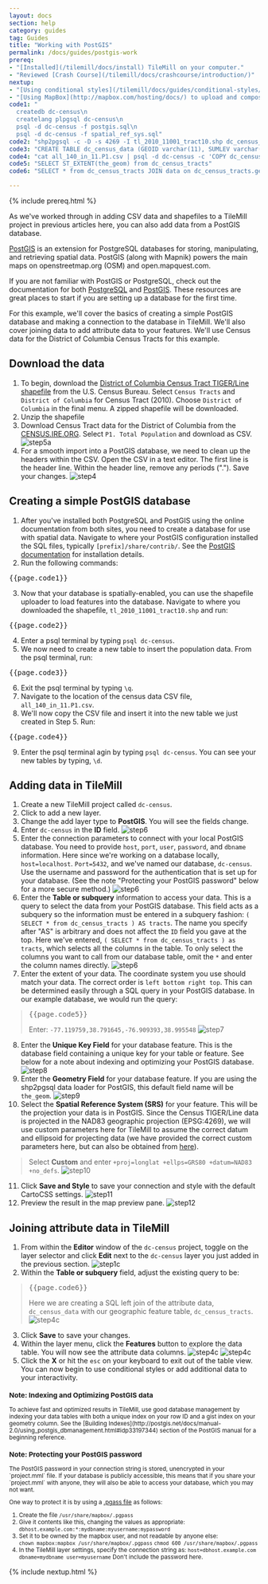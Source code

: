 ```yaml
---
layout: docs
section: help
category: guides
tag: Guides
title: "Working with PostGIS"
permalink: /docs/guides/postgis-work
prereq:
- "[Installed](/tilemill/docs/install) TileMill on your computer."
- "Reviewed [Crash Course](/tilemill/docs/crashcourse/introduction/)"
nextup:
- "[Using conditional styles](/tilemill/docs/guides/conditional-styles/) to control the appearance of points based on data."
- "[Using MapBox](http://mapbox.com/hosting/docs/) to upload and composite your map."
code1: "
  createdb dc-census\n
  createlang plpgsql dc-census\n
  psql -d dc-census -f postgis.sql\n
  psql -d dc-census -f spatial_ref_sys.sql"
code2: "shp2pgsql -c -D -s 4269 -I tl_2010_11001_tract10.shp dc_census_tracts | psql -d dc-census"
code3: "CREATE TABLE dc_census_data (GEOID varchar(11), SUMLEV varchar(3), STATE varchar(2), COUNTY varchar(3), CBSA varchar(5), CSA varchar(3), NECTA integer, CNECTA integer, NAME varchar(30), POP100 integer, HU100 integer, POP1002000 integer, HU1002000 integer, P001001 integer, P0010012000 integer);"
code4: "cat all_140_in_11.P1.csv | psql -d dc-census -c 'COPY dc_census_data FROM STDIN WITH CSV HEADER'"
code5: "SELECT ST_EXTENT(the_geom) from dc_census_tracts"
code6: "SELECT * from dc_census_tracts JOIN data on dc_census_tracts.geoid10 = data.geoid"

---
```


{% include prereq.html %}

As we've worked through in adding CSV data and shapefiles to a TileMill project in previous articles here, you can also add data from a PostGIS database.

[PostGIS](http://postgis.net/) is an extension for PostgreSQL databases for storing, manipulating, and retrieving spatial data. PostGIS (along with Mapnik) powers the main maps on openstreetmap.org (OSM) and open.mapquest.com.

If you are not familiar with PostGIS or PostgreSQL, check out the documentation for both [PostgreSQL](http://www.postgresql.org/) and [PostGIS](http://postgis.net). These resources are great places to start if you are setting up a database for the first time.

For this example, we'll cover the basics of creating a simple PostGIS database and making a connection to the database in TileMill. We'll also cover joining data to add attribute data to your features. We'll use Census data for the District of Columbia Census Tracts for this example.

## Download the data
1. To begin, download the [District of Columbia Census Tract TIGER/Line shapefile](http://www.census.gov/cgi-bin/geo/shapefiles2010/main) from the U.S. Census Bureau. Select `Census Tracts` and `District of Columbia` for Census Tract (2010). Choose `District of Columbia` in the final menu. A zipped shapefile will be downloaded.
2. Unzip the shapefile
3. Download Census Tract data for the District of Columbia from the [CENSUS.IRE.ORG](http://census.ire.org/data/bulkdata.html?state=11&sumlev=140). Select  `P1. Total Population` and download as CSV.
![step5a](/tilemill/assets/pages/postgis-3.png)
4. For a smooth import into a PostGIS database, we need to clean up the headers within the CSV. Open the CSV in a text editor. The first line is the header line. Within the header line, remove any periods ("."). Save your changes.
![step4](/tilemill/assets/pages/postgis-4.png)

## Creating a simple PostGIS database

1. After you've installed both PostgreSQL and PostGIS using the online documentation from both sites, you need to create a database for use with spatial data. Navigate to where your PostGIS configuration installed the SQL files, typically `[prefix]/share/contrib/`. See the [PostGIS documentation](http://postgis.net/documentation) for installation details.
2. Run the following commands:
<pre>{{page.code1}}</pre>
3. Now that your database is spatially-enabled, you can use the shapefile uploader to load features into the database. Navigate to where you downloaded the shapefile, `tl_2010_11001_tract10.shp` and run:
<pre>{{page.code2}}</pre>
4. Enter a psql terminal by typing `psql dc-census`.
5. We now need to create a new table to insert the population data. From the psql terminal, run:
<pre>{{page.code3}}</pre>
6. Exit the psql terminal by typing `\q`.
7. Navigate to the location of the census data CSV file, `all_140_in_11.P1.csv`.
8. We'll now copy the CSV file and insert it into the new table we just created in Step 5. Run:
<pre>{{page.code4}}</pre>
9. Enter the psql terminal agin by typing `psql dc-census`. You can see your new tables by typing, `\d`.


## Adding data in TileMill

1. Create a new TileMill project called `dc-census`.
2. Click to add a new layer.
3. Change the add layer type to **PostGIS**. You will see the fields change.
4. Enter `dc-census` in the **ID** field.
![step6](/tilemill/assets/pages/postgis-4b.png)
5. Enter the connection parameters to connect with your local PostGIS database. You need to provide `host`, `port`, `user`, `password`, and `dbname` information. Here since we're working on a database locally, `host=localhost`. `Port=5432`, and we've named our database, `dc-census`. Use the username and password for the authentication that is set up for your database. (See the note "Protecting your PostGIS password" below for a more secure method.)
![step6](/tilemill/assets/pages/postgis-5b.png)
6. Enter the **Table or subquery** information to access your data. This is a query to select the data from your PostGIS database. This field acts as a subquery so the information must be entered in a subquery fashion: `( SELECT * from dc_census_tracts ) AS tracts`. The name you specify after "AS" is arbitrary and does not affect the `ID` field you gave at the top. Here we've entered, `( SELECT * from dc_census_tracts ) as tracts`, which selects all the columns in the table. To only select the columns you want to call from our database table, omit the `*` and enter the column names directly.
![step6](/tilemill/assets/pages/postgis-6b.png)
7. Enter the extent of your data. The coordinate system you use should match your data. The correct order is `left bottom right top`. This can be determined easily through a SQL query in your PostGIS database. In our example database, we would run the query:
><pre>{{page.code5}}</pre>
>Enter: `-77.119759,38.791645,-76.909393,38.995548`
![step7](/tilemill/assets/pages/postgis-7b.png)
8. Enter the **Unique Key Field** for your database feature. This is the database field containing a unique key for your table or feature. See below for a note about indexing and optimizing your PostGIS database.
![step8](/tilemill/assets/pages/postgis-8b.png)
9. Enter the **Geometry Field** for your database feature. If you are using the shp2pgsql data loader for PostGIS, this default field name will be `the_geom`.
![step9](/tilemill/assets/pages/postgis-9b.png)
10. Select the **Spatial Reference System (SRS)** for your feature. This will be the projection your data is in PostGIS. Since the Census TIGER/Line data is projected in the NAD83 geographic projection (EPSG:4269), we will use custom parameters here for TileMill to assume the correct datum and ellipsoid for projecting data (we have provided the correct custom parameters here, but can also be obtained from [here](http://spatialreference.org/ref/epsg/4269/)).
>
>Select **Custom** and enter `+proj=longlat +ellps=GRS80 +datum=NAD83 +no_defs`.
![step10](/tilemill/assets/pages/postgis-10b.png)
11. Click **Save and Style** to save your connection and style with the default CartoCSS settings.
![step11](/tilemill/assets/pages/postgis-11b.png)
12. Preview the result in the map preview pane.
![step12](/tilemill/assets/pages/postgis-12b.png)

## Joining attribute data in TileMill

1. From within the **Editor** window of the `dc-census` project, toggle on the layer selector and click **Edit** next to the `dc-census` layer you just added in the previous section.
![step1c](/tilemill/assets/pages/postgis-1c.png)
2. Within the **Table or subquery** field, adjust the existing query to be:
><pre>{{page.code6}}</pre>
>
>Here we are creating a SQL left join of the attribute data, `dc_census_data` with our geographic feature table, `dc_census_tracts`.
![step4c](/tilemill/assets/pages/postgis-2c.png)
3. Click **Save** to save your changes.
4. Within the layer menu, click the **Features** button to explore the data table. You will now see the attribute data columns.
![step4c](/tilemill/assets/pages/postgis-4c.png)
![step4c](/tilemill/assets/pages/postgis-5c.png)
5. Click the **X** or hit the `esc` on your keyboard to exit out of the table view. You can now begin to use conditional styles or add additional data to your interactivity.

<small class='note' markdown='1'>
<h3>Note: Indexing and Optimizing PostGIS data</h3>
To achieve fast and optimized results in TileMill, use good database management by indexing your data tables with both a unique index on your row ID and a gist index on your geometry column. See the [Building Indexes](http://postgis.net/docs/manual-2.0/using_postgis_dbmanagement.html#idp33197344) section of the PostGIS manual for a beginning reference.
</small>
<small class='note' markdown='1'>
<h3>Note: Protecting your PostGIS password</h3>
The PostGIS password in your connection string is stored, unencrypted in your `project.mml` file. If your database is publicly accessible, this means that if you share your `project.mml` with anyone, they will also be able to access your database, which you may not want.

One way to protect it is by using a [.pgass file](http://www.postgresql.org/docs/8.4/static/libpq-pgpass.html) as follows:

1. Create the file `/usr/share/mapbox/.pgpass`
2. Give it contents like this, changing the values as appropriate:<br/> `dbhost.example.com:*:mydbname:myusername:mypassword`
3. Set it to be owned by the mapbox user, and not readable by anyone else:<br/>
`chown mapbox:mapbox /usr/share/mapbox/.pgpass`
`chmod 600 /usr/share/mapbox/.pgpass`
4. In the TileMill layer settings, specify the connection string as: `host=dbhost.example.com dbname=mydbname user=myusername` Don't include the password here.
</small>

{% include nextup.html %}
